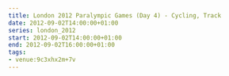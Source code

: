 ```yaml
---
title: London 2012 Paralympic Games (Day 4) - Cycling, Track
date: 2012-09-02T14:00:00+01:00
series: london_2012
start: 2012-09-02T14:00:00+01:00
end: 2012-09-02T16:00:00+01:00
tags:
- venue:9c3xhx2m+7v
---
```


